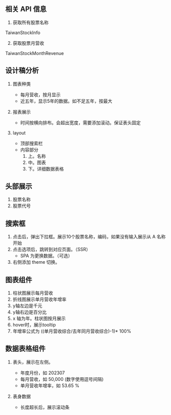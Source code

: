 ## 相关 API 信息

1. 获取所有股票名称

TaiwanStockInfo

2. 获取股票月营收

TaiwanStockMonthRevenue

## 设计稿分析

1. 图表种类
    - 每月营收，按月显示
    - 近五年，显示5年的数据。如不足五年，按最大

2. 报表展示
    - 时间按横向排布。会超出宽度，需要添加滚动。保证表头固定

3. layout
    - 顶部搜索栏
    - 内容部分
        1. 上。名称
        2. 中。图表
        3. 下。详细数据表格

## 头部展示
1. 股票名称
2. 股票代号

## 搜索框

1. 点击后，弹出下拉框。展示10个股票名称，编码，如果没有输入展示从 A 名称开始
2. 点击选项后，跳转到对应页面。（SSR）
    - SPA 为更换数据。（可选）
3. 右侧添加 theme 切换。

## 图表组件

1. 柱状图展示每月营收
2. 折线图展示单月营收年增率
3. y轴左边是千元
4. y轴右边是百分比
5. x 轴为年。柱状图按月展示
6. hover时，展示tooltip
7. 年增率公式为 ((单月营收综合/去年同月营收综合)-1)* 100%

## 数据表格组件

1. 表头，展示在左侧。
    - 年度月份，如 202307
    - 每月营收，如 50,000 (数字使用逗号间隔)
    - 单月营收年增率，如 53.65 %

2. 表身数据
    - 长度超长后，展示滚动条
